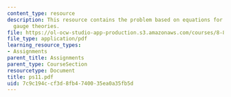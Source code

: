 ```yaml
---
content_type: resource
description: This resource contains the problem based on equations for supersymmetric
  gauge theories.
file: https://ol-ocw-studio-app-production.s3.amazonaws.com/courses/8-871-selected-topics-in-theoretical-particle-physics-branes-and-gauge-theory-dynamics-fall-2004/7c9c194ccf3d8fb4740035ea0a35fb5d_ps11.pdf
file_type: application/pdf
learning_resource_types:
- Assignments
parent_title: Assignments
parent_type: CourseSection
resourcetype: Document
title: ps11.pdf
uid: 7c9c194c-cf3d-8fb4-7400-35ea0a35fb5d
---
```

